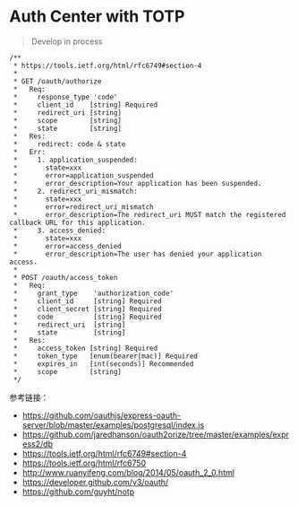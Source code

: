 Auth Center with TOTP
===

> Develop in process

```
/**
 * https://tools.ietf.org/html/rfc6749#section-4
 * 
 * GET /oauth/authorize
 *   Req:
 *     response_type 'code'
 *     client_id    [string] Required
 *     redirect_uri [string]
 *     scope        [string]
 *     state        [string]
 *   Res:
 *     redirect: code & state
 *   Err:
 *     1. application_suspended:
 *       state=xxx
 *       error=application_suspended
 *       error_description=Your application has been suspended.
 *     2. redirect_uri_mismatch:
 *       state=xxx
 *       error=redirect_uri_mismatch
 *       error_description=The redirect_uri MUST match the registered callback URL for this application.
 *     3. access_denied:
 *       state=xxx
 *       error=access_denied
 *       error_description=The user has denied your application access.
 *       
 * POST /oauth/access_token
 *   Req:
 *     grant_type    'authorization_code'
 *     client_id     [string] Required
 *     client_secret [string] Required
 *     code          [string] Required
 *     redirect_uri  [string]
 *     state         [string]
 *   Res:
 *     access_token [string] Required
 *     token_type   [enum(bearer|mac)] Required
 *     expires_in   [int(seconds)] Recommended
 *     scope        [string]
 */
```

参考链接：

- https://github.com/oauthjs/express-oauth-server/blob/master/examples/postgresql/index.js
- https://github.com/jaredhanson/oauth2orize/tree/master/examples/express2/db
- https://tools.ietf.org/html/rfc6749#section-4
- https://tools.ietf.org/html/rfc6750
- http://www.ruanyifeng.com/blog/2014/05/oauth_2_0.html
- https://developer.github.com/v3/oauth/
- https://github.com/guyht/notp